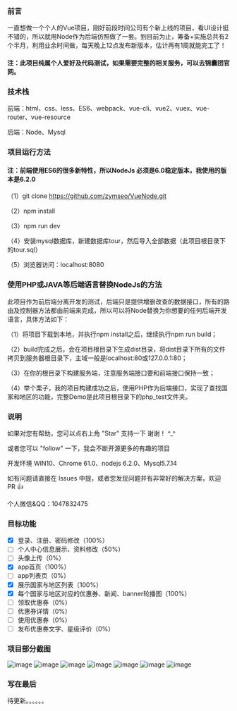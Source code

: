 ### 前言

一直想做一个个人的Vue项目，刚好前段时间公司有个新上线的项目，看UI设计挺不错的，所以就用Node作为后端仿照做了一套。到目前为止，筹备+实施总共有2个半月，利用业余时间做，每天晚上12点发布新版本，估计再有1周就能完工了！

#### 注：此项目纯属个人爱好及代码测试，如果需要完整的相关服务，可以去锦囊团官网。

### 技术栈

前端：html、css、less、ES6、webpack、vue-cli、vue2、vuex、vue-router、vue-resource

后端：Node、Mysql

### 项目运行方法

#### 注：前端使用ES6的很多新特性，所以NodeJs 必须是6.0稳定版本，我使用的版本是6.2.0

（1）git clone https://github.com/zymseo/VueNode.git

（2）npm install

（3）npm run dev

（4）安装mysql数据库，新建数据库tour，然后导入全部数据（此项目根目录下的tour.sql）

（5）浏览器访问：localhost:8080

### 使用PHP或JAVA等后端语言替换NodeJs的方法

此项目作为前后端分离开发的测试，后端只是提供增删改查的数据接口，所有的路由及控制器方法都由前端来完成，所以可以将Node替换为你想要的任何后端开发语言，具体方法如下：

（1）将项目下载到本地，并执行npm install之后，继续执行npm run build；

（2）build完成之后，会在项目根目录下生成dist目录，将dist目录下所有的文件拷贝到服务器根目录下，主域一般是localhost:80或127.0.0.1:80；

（3）在你的根目录下构建服务端，注意服务端接口要和前端接口保持一致；

（4）举个栗子，我的项目构建成功之后，使用PHP作为后端接口，实现了查找国家和地区的功能，完整Demo是此项目根目录下的php_test文件夹。

### 说明

如果对您有帮助，您可以点右上角 "Star" 支持一下 谢谢！ ^_^

或者您可以 "follow" 一下，我会不断开源更多的有趣的项目

开发环境 WIN10、Chrome 61.0、nodejs 6.2.0、Mysql5.7.14

如有问题请直接在 Issues 中提，或者您发现问题并有非常好的解决方案，欢迎 PR 👍

个人微信&QQ：1047832475

### 目标功能

- [x] 登录、注册、密码修改（100%）
- [ ] 个人中心信息展示、资料修改（50%）
- [ ] 头像上传（0%）
- [x] app首页（100%）
- [ ] app列表页（0%）
- [x] 展示国家与地区列表（100%）
- [x] 每个国家与地区对应的优惠券、新闻、banner轮播图（100%）
- [ ] 领取优惠券（0%）
- [ ] 优惠券详情（0%）
- [ ] 使用优惠券（0%）
- [ ] 发布优惠券文字、星级评价（0%）

### 项目部分截图

![image](https://github.com/zymseo/VueNode/blob/master/project-screenshoots/login.png)
![image](https://github.com/zymseo/VueNode/blob/master/project-screenshoots/regist.png)
![image](https://github.com/zymseo/VueNode/blob/master/project-screenshoots/forget_password.png)
![image](https://github.com/zymseo/VueNode/blob/master/project-screenshoots/personal_1.png)
![image](https://github.com/zymseo/VueNode/blob/master/project-screenshoots/personal_2.png)
![image](https://github.com/zymseo/VueNode/blob/master/project-screenshoots/app_index_1.png)
![image](https://github.com/zymseo/VueNode/blob/master/project-screenshoots/app_index_3.png)

### 写在最后

待更新。。。。。。